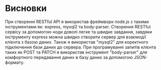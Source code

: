 # Висновки

При створенні RESTful API я використав фреймворк node.js з такими інструментами як: express, mysql2 та body-parser.
Створення RESTful сервісу за допомогою ноди доволі легке та швидке завдання, завдяки інструменту express можна швидко створити сервер для взаємодії клієнта з базою даних. Також я використав "mysql2" для коректного підключення бази даних до сервера. При програмуванні запитів клієнта таких як POST та PATCH я використав інструмент "body-parser" для комфортного передавання даних в базу даних за допомогою JSON-формату.
